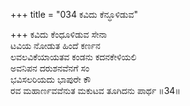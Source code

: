 +++
title = "034 ಕವಿದು ಕೆನ್ಧೂಳಿಡುವ"

+++
ಕವಿದು ಕೆಂಧೂಳಿಡುವ ಸೇನಾ  
ಟವಿಯ ನೋಡುತ ಹಿಂದೆ ಕರ್ಣನ  
ಲವಲವಿಕೆಯಾಯತವ ಕಂಡನು ಕದನಕೇಳಿಯಲಿ  
ಅವನಿಪನ ದರುಶನವೆನಗೆ ಸಂ  
ಭವಿಸಲರಿಯದು ಭಾಪುರೇ ಕೌ  
ರವ ಮಹಾರ್ಣವವೆನುತ ಮಕುಟವ ತೂಗಿದನು ಪಾರ್ಥ     ॥34॥
